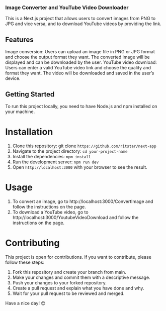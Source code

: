 ### Image Converter and YouTube Video Downloader
This is a Next.js project that allows users to convert images from PNG to JPG and vice versa, and to download YouTube videos by providing the link.

## Features
Image conversion: Users can upload an image file in PNG or JPG format and choose the output format they want. The converted image will be displayed and can be downloaded by the user.
YouTube video download: Users can enter a valid YouTube video link and choose the quality and format they want. The video will be downloaded and saved in the user’s device.
## Getting Started
To run this project locally, you need to have Node.js and npm installed on your machine.

# Installation
1. Clone this repository: git clone `https://github.com/ritstar/next-app`
2. Navigate to the project directory: `cd your-project-name`
3. Install the dependencies: `npm install`
4. Run the development server: `npm run dev`
5. Open `http://localhost:3000` with your browser to see the result.

# Usage
1. To convert an image, go to http://localhost:3000/ConvertImage and follow the instructions on the page.
2. To download a YouTube video, go to http://localhost:3000/YoutubeVideoDownload and follow the instructions on the page.

# Contributing
This project is open for contributions. If you want to contribute, please follow these steps:

1. Fork this repository and create your branch from main.
2. Make your changes and commit them with a descriptive message.
3. Push your changes to your forked repository.
4. Create a pull request and explain what you have done and why.
5. Wait for your pull request to be reviewed and merged.

Have a nice day! 😊